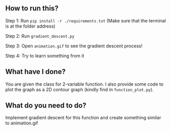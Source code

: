 ## How to run this?

Step 1: Run `pip install -r ./requirements.txt` (Make sure that the terminal is at the folder address)

Step 2: Run `gradient_descent.py`

Step 3: Open `animation.gif` to see the gradient descent process!

Step 4: Try to learn something from it

## What have I done?

You are given the class for 2-variable function. I also provide some code to plot the graph as a 2D contour graph (kindly find in `function_plot.py`).

## What do you need to do?

Implement gradient descent for this function and create something similar to animation.gif